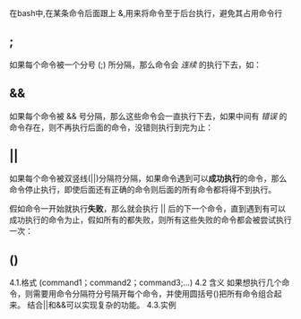 在bash中,在某条命令后面跟上 &,用来将命令至于后台执行，避免其占用命令行

## ; ##

如果每个命令被一个分号 (;) 所分隔，那么命令会 *连续* 的执行下去，如：

## &&  ##

如果每个命令被 && 号分隔，那么这些命令会一直执行下去，如果中间有 *错误* 的命令存在，则不再执行后面的命令，没错则执行到完为止：

## || ##

如果每个命令被双竖线(||)分隔符分隔，如果命令遇到可以**成功执行**的命令，那么命令停止执行，即使后面还有正确的命令则后面的所有命令都将得不到执行。

假如命令一开始就执行**失败**，那么就会执行 || 后的下一个命令，直到遇到有可以成功执行的命令为止，假如所有的都失败，则所有这些失败的命令都会被尝试执行一次：

 ## () ##

4.1.格式
(command1；command2；command3;...)
4.2 含义
如果想执行几个命令，则需要用命令分隔符分号隔开每个命令，并使用圆括号()把所有命令组合起来。
结合||和&&可以实现复杂的功能。
4.3.实例